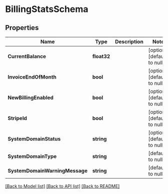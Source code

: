 # BillingStatsSchema

## Properties
Name | Type | Description | Notes
------------ | ------------- | ------------- | -------------
**CurrentBalance** | **float32** |  | [optional] [default to null]
**InvoiceEndOfMonth** | **bool** |  | [optional] [default to null]
**NewBillingEnabled** | **bool** |  | [optional] [default to null]
**StripeId** | **bool** |  | [optional] [default to null]
**SystemDomainStatus** | **string** |  | [optional] [default to null]
**SystemDomainType** | **string** |  | [default to null]
**SystemDomainWarningMessage** | **string** |  | [default to null]

[[Back to Model list]](../README.md#documentation-for-models) [[Back to API list]](../README.md#documentation-for-api-endpoints) [[Back to README]](../README.md)


